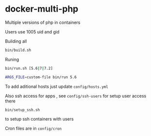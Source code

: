 # docker-multi-php

Multiple versions of php in containers

Users use 1005 uid and gid

Building all

```sh
bin/build.sh
```

Runing
```sh
bin/run.sh [5.6|7|7.2]

ARGS_FILE=custom-file bin/run 5.6
```

To add aditional hosts just update
`config/hosts.yml`


Also ssh access for apps , see `config/ssh-users` for setup user access there
```sh
bin/setup_ssh.sh
```

to setup ssh containers with users

Cron files are in `config/cron`

